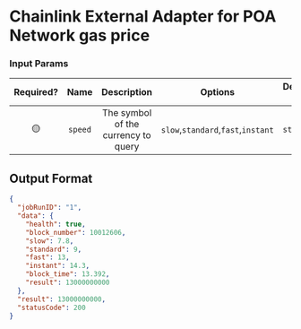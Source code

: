 # Chainlink External Adapter for POA Network gas price

### Input Params

| Required? |  Name   |             Description             |              Options               | Defaults to |
| :-------: | :-----: | :---------------------------------: | :--------------------------------: | :---------: |
|    🟡     | `speed` | The symbol of the currency to query | `slow`,`standard`,`fast`,`instant` | `standard`  |

## Output Format

```json
{
  "jobRunID": "1",
  "data": {
    "health": true,
    "block_number": 10012606,
    "slow": 7.8,
    "standard": 9,
    "fast": 13,
    "instant": 14.3,
    "block_time": 13.392,
    "result": 13000000000
  },
  "result": 13000000000,
  "statusCode": 200
}
```
